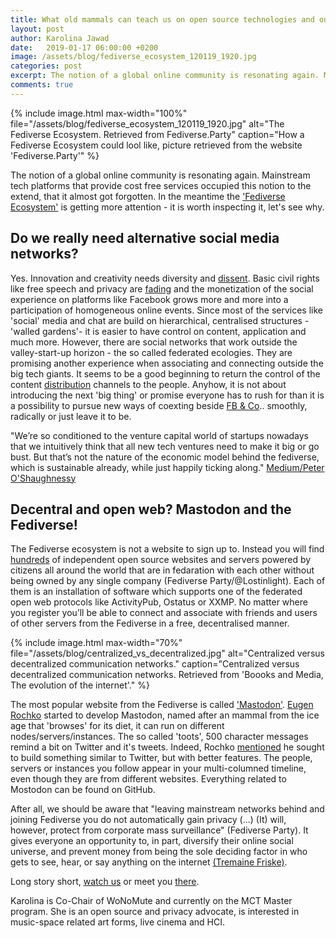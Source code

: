 ```yaml
---
title: What old mammals can teach us on open source technologies and ourselves
layout: post
author: Karolina Jawad
date:   2019-01-17 06:00:00 +0200
image: /assets/blog/fediverse_ecosystem_120119_1920.jpg
categories: post
excerpt: The notion of a global online community is resonating again. Mainstream tech platforms that provide cost free services occupied this notion to the extend, that it got almost forgotten. In the meantime the 'Fediverse Ecosystem' is getting more attention - it is worth inspecting it, let's see why. 
comments: true
---
```

{% include image.html
max-width="100%" file="/assets/blog/fediverse_ecosystem_120119_1920.jpg" alt="The Fediverse Ecosystem. Retrieved from Fediverse.Party"
caption="How a Fediverse Ecosystem could lool like, picture retrieved from the website 'Fediverse.Party'" %}


The notion of a global online community is resonating again. Mainstream tech platforms that provide cost free services occupied this notion to the extend, that it almost got forgotten. In the meantime the <a href="https://fediverse.party/">'Fediverse Ecosystem'</a> is getting more attention - it is worth inspecting it, let's see why.


## Do we really need alternative social media networks?
Yes. Innovation and creativity needs diversity and <a href="https://magazine.areweeurope.com/silentrevolutions/stories/ellyn-valkengoed-protesting-in-the-age-of-social-media">dissent</a>. Basic civil rights like free speech and privacy are <a href="https://globalvoices.org/specialcoverage/billions-served-human-rights-in-the-facebook-era/">fading</a> and the monetization of the social experience on platforms like Facebook grows more and more into a participation of homogeneous online events. Since most of the services like 'social' media and chat are build on hierarchical, centralised structures - 'walled gardens'- it is easier to have control on content, application and much more. However, there are social networks that work outside the valley-start-up horizon - the so called federated ecologies. They are promising another experience when associating and connecting outside the big tech giants. It seems to be a good beginning to return the control of the content <a href="https://en.wikipedia.org/wiki/Distributed_social_network">distribution</a> channels to the people. Anyhow, it is not about introducing the next 'big thing' or promise everyone has to rush for than it is a possibility to pursue new ways of coexting beside <a href="https://www.forbrukerradet.no/side/facebook-and-google-manipulate-users-into-sharing-personal-data/">FB & Co</a>.. smoothly, radically or just leave it to be.

"We’re so conditioned to the venture capital world of startups nowadays that we intuitively think that all new tech ventures need to make it big or go bust. But that’s not the nature of the economic model behind the fediverse, which is sustainable already, while just happily ticking along." <a href="https://medium.com/@poshaughnessy/why-mastodon-is-defying-the-critical-mass-de3454109099">Medium/Peter O'Shaughnessy</a>


## Decentral and open web? Mastodon and the Fediverse!
The Fediverse ecosystem is not a website to sign up to. Instead you will find <a href="https://the-federation.info/">hundreds</a> of independent open source websites and servers powered by citizens all around the world that are in fedaration with each other without being owned by any single company (Fediverse Party/@Lostinlight). Each of them is an installation of software which supports one of the federated open web protocols like ActivityPub, Ostatus or XXMP. No matter where you register you’ll be able to connect and associate with friends and users of other servers from the Fediverse in a free, decentralised manner.


{% include image.html
max-width="70%" file="/assets/blog/centralized_vs_decentralized.jpg" alt="Centralized versus decentralized communication networks."
caption="Centralized versus decentralized communication networks. Retrieved from 'Boooks and Media, The evolution of the internet'." %}


The most popular website from the Fediverse is called <a href="https://joinmastodon.org/">'Mastodon'</a>. <a href="https://medium.com/we-distribute/one-mammoth-of-a-job-an-interview-with-eugen-rochko-of-mastodon-23b159d6796a">Eugen Rochko</a> started to develop Mastodon, named after an mammal from the ice age that 'browses' for its diet, it can run on different nodes/servers/instances. The so called 'toots', 500 character messages remind a bit on Twitter and it's tweets. Indeed, Rochko <a href="https://mashable.com/2017/04/06/eugen-rochko-mastodon-interview/#jbiBYQuGbkq0">mentioned</a> he sought to build something similar to Twitter, but with better features. The people, servers or instances you follow appear in your multi-columned timeline, even though they are from different websites. Everything related to Mostodon can be found on GitHub.


After all, we should be aware that "leaving mainstream networks behind and joining Fediverse you do not automatically gain privacy (...) (It) will, however, protect from corporate mass surveillance" (Fediverse Party). It gives everyone an opportunity to, in part, diversify their online social universe, and prevent money from being the sole deciding factor in who gets to see, hear, or say anything on the internet <a href="https://blog.joinmastodon.org/2018/02/the-centralization-of-power-on-the-internet/">(Tremaine Friske)</a>. 


Long story short, <a href="https://mastodon.technology/@wonomute">watch us</a> or meet you <a href="https://fediverse.party/">there</a>.


Karolina is Co-Chair of WoNoMute and currently on the MCT Master program. She is an open source and privacy advocate, is interested in music-space related art forms, live cinema and HCI.
